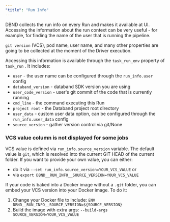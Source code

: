 ```yaml
---
"title": "Run Info"
---
```

DBND collects the run info on every Run and makes it available at UI.  Accessing the information about the run context can be very useful - for example, for finding the name of the user that is running the pipeline.

`git version` (VCS), pod name, user name, and many other properties are going to be collected at the moment of the Driver execution.

Accessing this information is available through the `task_run_env` property of `task_run` . It includes:

* `user` - the user name can be configured through the `run_info.user` config
* `databand_version` - databand SDK version you are using
* `user_code_version` - user's git commit of the code that is currently running
* `cmd_line` - the command executing this Run
* `project root` - the Databand project root directory
* `user_data` - custom user data option, can be configured through the `run_info.user_data` config
* `source_version` - gather version control via git/None


### VCS value column is not displayed for some jobs

VCS value is defined via `run_info.source_version` variable. The default value is `git`, which is resolved into the current GIT HEAD of the current folder. If you want to provide your own value, you can either:
* do it via `--set run_info.source_version=YOUR_VCS_VALUE` or
* via `export DBND__RUN_INFO__SOURCE_VERSION=YOUR_VCS_VALUE`

If your code is baked into a Docker image without a `.git` folder, you can embed your VCS version into your Docker image. To do it:
1. Change your Docker file to include:
 `ENV DBND__RUN_INFO__SOURCE_VERSION=${SOURCE_VERSION}`
2. Build the image with extra args: `--build-args SOURCE_VERSION=YOUR_VCS_VALUE`
